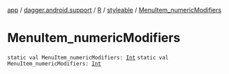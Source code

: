 [app](../../../index.md) / [dagger.android.support](../../index.md) / [R](../index.md) / [styleable](index.md) / [MenuItem_numericModifiers](./-menu-item_numeric-modifiers.md)

# MenuItem_numericModifiers

`static val MenuItem_numericModifiers: `[`Int`](https://kotlinlang.org/api/latest/jvm/stdlib/kotlin/-int/index.html)
`static val MenuItem_numericModifiers: `[`Int`](https://kotlinlang.org/api/latest/jvm/stdlib/kotlin/-int/index.html)